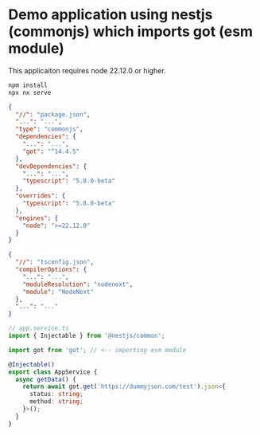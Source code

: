 # Demo application using nestjs (commonjs) which imports got (esm module)

This applicaiton requires node 22.12.0 or higher.

```sh
npm install
npx nx serve
```

```json
{
  "//": "package.json",
  "...": "...",
  "type": "commonjs",
  "dependencies": {
    "...": "...",
    "got": "^14.4.5"
  },
  "devDependencies": {
    "...": "...",
    "typescript": "5.8.0-beta"
  },
  "overrides": {
    "typescript": "5.8.0-beta"
  },
  "engines": {
    "node": ">=22.12.0"
  }
}
```

```json
{
  "//": "tsconfig.json",
  "compilerOptions": {
    "...": "...",
    "moduleResolution": "nodenext",
    "module": "NodeNext"
  },
  "...": "..."
}
```

```ts
// app.service.ts
import { Injectable } from '@nestjs/common';

import got from 'got'; // <-- importing esm module

@Injectable()
export class AppService {
  async getData() {
    return await got.get('https://dummyjson.com/test').json<{
      status: string;
      method: string;
    }>();
  }
}
```
